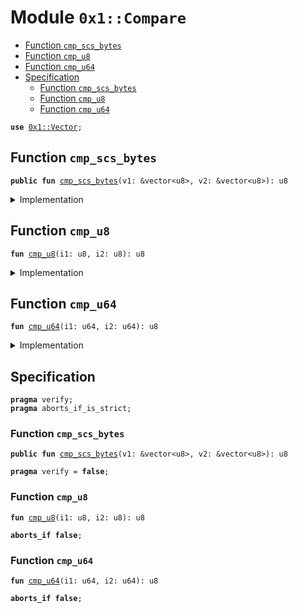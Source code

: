 
<a name="0x1_Compare"></a>

# Module `0x1::Compare`



-  [Function `cmp_scs_bytes`](#0x1_Compare_cmp_scs_bytes)
-  [Function `cmp_u8`](#0x1_Compare_cmp_u8)
-  [Function `cmp_u64`](#0x1_Compare_cmp_u64)
-  [Specification](#@Specification_0)
    -  [Function `cmp_scs_bytes`](#@Specification_0_cmp_scs_bytes)
    -  [Function `cmp_u8`](#@Specification_0_cmp_u8)
    -  [Function `cmp_u64`](#@Specification_0_cmp_u64)


<pre><code><b>use</b> <a href="Vector.md#0x1_Vector">0x1::Vector</a>;
</code></pre>



<a name="0x1_Compare_cmp_scs_bytes"></a>

## Function `cmp_scs_bytes`



<pre><code><b>public</b> <b>fun</b> <a href="Compare.md#0x1_Compare_cmp_scs_bytes">cmp_scs_bytes</a>(v1: &vector&lt;u8&gt;, v2: &vector&lt;u8&gt;): u8
</code></pre>



<details>
<summary>Implementation</summary>


<pre><code><b>public</b> <b>fun</b> <a href="Compare.md#0x1_Compare_cmp_scs_bytes">cmp_scs_bytes</a>(v1: &vector&lt;u8&gt;, v2: &vector&lt;u8&gt;): u8 {
    <b>let</b> i1 = <a href="Vector.md#0x1_Vector_length">Vector::length</a>(v1);
    <b>let</b> i2 = <a href="Vector.md#0x1_Vector_length">Vector::length</a>(v2);
    <b>let</b> len_cmp = <a href="Compare.md#0x1_Compare_cmp_u64">cmp_u64</a>(i1, i2);

    // <a href="SCS.md#0x1_SCS">SCS</a> uses little endian encoding for all integer types, so we choose <b>to</b> compare from left
    // <b>to</b> right. Going right <b>to</b> left would make the behavior of <a href="Compare.md#0x1_Compare">Compare</a>.cmp diverge from the
    // bytecode operators &lt; and &gt; on integer values (which would be confusing).
    <b>while</b> (i1 &gt; 0 && i2 &gt; 0) {
        i1 = i1 - 1;
        i2 = i2 - 1;
        <b>let</b> elem_cmp = <a href="Compare.md#0x1_Compare_cmp_u8">cmp_u8</a>(*<a href="Vector.md#0x1_Vector_borrow">Vector::borrow</a>(v1, i1), *<a href="Vector.md#0x1_Vector_borrow">Vector::borrow</a>(v2, i2));
        <b>if</b> (elem_cmp != 0) <b>return</b> elem_cmp
        // <b>else</b>, compare next element
    };
    // all compared elements equal; <b>use</b> length comparison <b>to</b> <b>break</b> the tie
    len_cmp
}
</code></pre>



</details>

<a name="0x1_Compare_cmp_u8"></a>

## Function `cmp_u8`



<pre><code><b>fun</b> <a href="Compare.md#0x1_Compare_cmp_u8">cmp_u8</a>(i1: u8, i2: u8): u8
</code></pre>



<details>
<summary>Implementation</summary>


<pre><code><b>fun</b> <a href="Compare.md#0x1_Compare_cmp_u8">cmp_u8</a>(i1: u8, i2: u8): u8 {
    <b>if</b> (i1 == i2) 0
    <b>else</b> <b>if</b> (i1 &lt; i2) 1
    <b>else</b> 2
}
</code></pre>



</details>

<a name="0x1_Compare_cmp_u64"></a>

## Function `cmp_u64`



<pre><code><b>fun</b> <a href="Compare.md#0x1_Compare_cmp_u64">cmp_u64</a>(i1: u64, i2: u64): u8
</code></pre>



<details>
<summary>Implementation</summary>


<pre><code><b>fun</b> <a href="Compare.md#0x1_Compare_cmp_u64">cmp_u64</a>(i1: u64, i2: u64): u8 {
    <b>if</b> (i1 == i2) 0
    <b>else</b> <b>if</b> (i1 &lt; i2) 1
    <b>else</b> 2
}
</code></pre>



</details>

<a name="@Specification_0"></a>

## Specification



<pre><code><b>pragma</b> verify;
<b>pragma</b> aborts_if_is_strict;
</code></pre>



<a name="@Specification_0_cmp_scs_bytes"></a>

### Function `cmp_scs_bytes`


<pre><code><b>public</b> <b>fun</b> <a href="Compare.md#0x1_Compare_cmp_scs_bytes">cmp_scs_bytes</a>(v1: &vector&lt;u8&gt;, v2: &vector&lt;u8&gt;): u8
</code></pre>




<pre><code><b>pragma</b> verify = <b>false</b>;
</code></pre>



<a name="@Specification_0_cmp_u8"></a>

### Function `cmp_u8`


<pre><code><b>fun</b> <a href="Compare.md#0x1_Compare_cmp_u8">cmp_u8</a>(i1: u8, i2: u8): u8
</code></pre>




<pre><code><b>aborts_if</b> <b>false</b>;
</code></pre>



<a name="@Specification_0_cmp_u64"></a>

### Function `cmp_u64`


<pre><code><b>fun</b> <a href="Compare.md#0x1_Compare_cmp_u64">cmp_u64</a>(i1: u64, i2: u64): u8
</code></pre>




<pre><code><b>aborts_if</b> <b>false</b>;
</code></pre>

